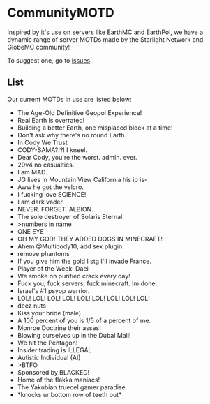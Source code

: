 # CommunityMOTD
Inspired by it's use on servers like EarthMC and EarthPol, we have a dynamic range of server MOTDs made by the Starlight Network and GlobeMC community!

To suggest one, go to [issues](https://github.com/TheGlobeMC/CommunityMOTD/issues).

## List
Our current MOTDs in use are listed below:
* The Age-Old Definitive Geopol Experience!
* Real Earth is overrated!
* Building a better Earth, one misplaced block at a time!
* Don't ask why there's no round Earth.
* In Cody We Trust
* CODY-SAMA?!?! I kneel.
* Dear Cody, you're the worst. admin. ever.
* 20v4 no casualties.
* I am MAD.
* JG lives in Mountain View California his ip is-
* Aww he got the velcro.
* I fucking love SCIENCE!
* I am dark vader.
* NEVER. FORGET. ALBION.
* The sole destroyer of Solaris Eternal
* \>numbers in name
* ONE EYE
* OH MY GOD! THEY ADDED DOGS IN MINECRAFT!
* Ahem @Multicody10, add sex plugin.
* remove phantoms
* If you give him the gold I stg I'll invade France.
* Player of the Week: Daei
* We smoke on purified crack every day!
* Fuck you, fuck servers, fuck minecraft. Im done.
* Israel's #1 psyop warrior.
* LOL! LOL! LOL! LOL! LOL! LOL! LOL! LOL! LOL!
* deez nuts
* Kiss your bride (male)
* A 100 percent of you is 1/5 of a percent of me.
* Monroe Doctrine their asses!
* Blowing ourselves up in the Dubai Mall!
* We hit the Pentagon!
* Insider trading is ILLEGAL
* Autistic Individual (AI)
* \>BTFO
* Sponsored by BLACKED!
* Home of the flakka maniacs!
* The Yakubian truecel gamer paradise.
* \*knocks ur bottom row of teeth out*
